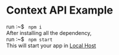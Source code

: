 # Context API Example
run :~$ <code> npm i </code> <br>
After installing all the dependency, <br>
run :~$ <code> npm start </code> <br>
This will start your app in [Local Host](http://localhost:3000/)
